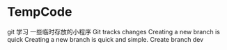 # TempCode
git 学习
一些临时存放的小程序
Git tracks changes
Creating a new branch is quick
Creating a new branch is quick and simple.
Create branch dev 

